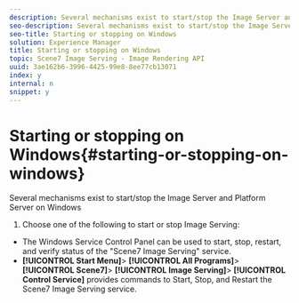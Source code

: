 ```yaml
---
description: Several mechanisms exist to start/stop the Image Server and Platform Server on Windows
seo-description: Several mechanisms exist to start/stop the Image Server and Platform Server on Windows
seo-title: Starting or stopping on Windows
solution: Experience Manager
title: Starting or stopping on Windows
topic: Scene7 Image Serving - Image Rendering API
uuid: 3ae162b6-3996-4425-99e8-8ee77cb13071
index: y
internal: n
snippet: y
---
```


# Starting or stopping on Windows{#starting-or-stopping-on-windows}

Several mechanisms exist to start/stop the Image Server and Platform Server on Windows

1. Choose one of the following to start or stop Image Serving:

* The Windows Service Control Panel can be used to start, stop, restart, and verify status of the "Scene7 Image Serving" service. 
* **[!UICONTROL Start Menu]**> **[!UICONTROL All Programs]**> **[!UICONTROL Scene7]**> **[!UICONTROL Image Serving]**> **[!UICONTROL Control Service]** provides commands to Start, Stop, and Restart the Scene7 Image Serving service.

